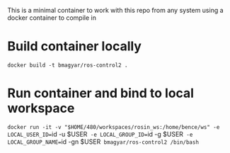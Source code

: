 This is a minimal container to work with this repo from any system using a docker container to compile in

# Build container locally
`docker build -t bmagyar/ros-control2 .`

# Run container and bind to local workspace
`docker run -it -v "$HOME/480/workspaces/rosin_ws:/home/bence/ws" -e LOCAL_USER_ID=`id -u $USER` -e LOCAL_GROUP_ID=`id -g $USER` -e LOCAL_GROUP_NAME=`id -gn $USER` bmagyar/ros-control2 /bin/bash`
